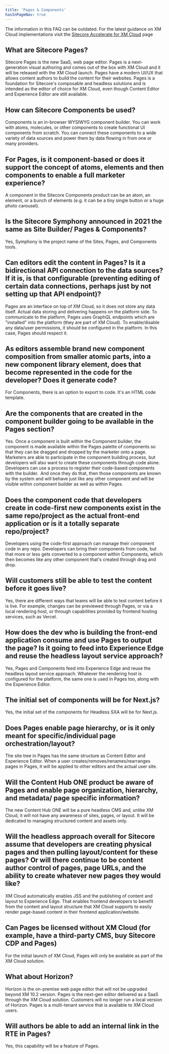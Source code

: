 ```yaml
---
title: 'Pages & Components'
hasInPageNav: true
---
```


<Alert status="info">
  <AlertIcon />
    The information in this FAQ can be outdated. For the latest guidance on XM Cloud implementations visit the <a href="/learn/accelerate/xm-cloud">Sitecore Accelerate for XM Cloud</a> page
</Alert>

## What are Sitecore Pages?
Sitecore Pages is the new SaaS, web page editor. Pages is a next-generation visual authoring and comes out of the box with XM Cloud and it will be released with the XM Cloud launch. Pages have a modern UI/UX that allows content authors to build the content for their websites. Pages is a foundation for Sitecore's composable and headless solutions and is intended as the editor of choice for XM Cloud, even though Content Editor and Experience Editor are still available.

## How can Sitecore Components be used?
Components is an in-browser WYSIWYG component builder. You can work with atoms, molecules, or other components to create functional UI components from scratch. You can connect these components to a wide variety of data sources and power them by data flowing in from one or many providers.

## For Pages, is it component-based or does it support the concept of atoms, elements and then components to enable a full marketer experience?

A component in the Sitecore Components product can be an atom, an element, or a bunch of elements (e.g. it can be a tiny single button or a huge photo carousel).

## Is the Sitecore Symphony announced in 2021 the same as Site Builder/ Pages & Components?
Yes, Symphony is the project name of the Sites, Pages, and Components tools.

## Can editors edit the content in Pages? Is it a bidirectional API connection to the data sources? If it is, is that configurable (preventing editing of certain data connections, perhaps just by not setting up that API endpoint)?
Pages are an interface on top of XM Cloud, so it does not store any data itself. Actual data storing and delivering happens on the platform side. To communicate to the platform, Pages uses GraphQL endpoints which are "installed" into the platform (they are part of XM Cloud). To enable/disable any data/user permissions, it should be configured in the platform. In this case, Pages should respect it.

## As editors assemble brand new component composition from smaller atomic parts, into a new component library element, does that become represented in the code for the developer? Does it generate code? 
For Components, there is an option to export to code. It's an HTML code template.

## Are the components that are created in the component builder going to be available in the Pages section?
Yes. Once a component is built within the Component builder, the component is made available within the Pages palette of components so that they can be dragged and dropped by the marketer onto a page. Marketers are able to participate in the component building process, but developers will also want to create these components through code alone. Developers can use a process to register their code-based components with the builder.  And once they do that, then those components are known by the system and will behave just like any other component and will be visible within component builder as well as within Pages.

## Does the component code that developers create in code-first new components exist in the same repo/project as the actual front-end application or is it a totally separate repo/project?
Developers using the code-first approach can manage their component code in any repo. Developers can bring their components from code, but that more or less gets converted to a component within Components, which then becomes like any other component that's created through drag and drop.

## Will customers still be able to test the content before it goes live?
Yes, there are different ways that teams will be able to test content before it is live. For example, changes can be previewed through Pages, or via a local rendering host, or through capabilities provided by frontend hosting services, such as Vercel.

## How does the dev who is building the front-end application consume and use Pages to output the page? Is it going to feed into Experience Edge and reuse the headless layout service approach?
Yes, Pages and Components feed into Experience Edge and reuse the headless layout service approach. Whatever the rendering host is configured for the platform, the same one is used in Pages too, along with the Experience Editor.

## The initial set of components will be for Next.js?
Yes, the initial set of the components for Headless SXA will be for Next.js.

## Does Pages enable page hierarchy, or is it only meant for specific/individual page orchestration/layout?
The site tree in Pages has the same structure as Content Editor and Experience Editor. When a user creates/removes/renames/rearranges pages in Pages, it will be applied to other editors and the actual user site.

## Will the Content Hub ONE product be aware of Pages and enable page organization, hierarchy, and metadata/ page specific information? 
The new Content Hub ONE will be a pure headless CMS and, unlike XM Cloud, it will not have any awareness of sites, pages, or layout. It will be dedicated to managing structured content and assets only.

## Will the headless approach overall for Sitecore assume that developers are creating physical pages and then pulling layout/content for these pages? Or will there continue to be content author control of pages, page URLs, and the ability to create whatever new pages they would like?
XM Cloud automatically enables JSS and the publishing of content and layout to Experience Edge. That enables frontend developers to benefit from the content and layout structure that XM Cloud supports to easily render page-based content in their frontend application/website.

## Can Pages be licensed without XM Cloud (for example, have a third-party CMS, buy Sitecore CDP and Pages)
For the initial launch of XM Cloud, Pages will only be available as part of the XM Cloud solution.

## What about Horizon?
Horizon is the on-premise web page editor that will not be upgraded beyond XM 10.2 version. Pages is the next-gen editor delivered as a SaaS through the XM Cloud solution. Customers will no longer run a local version of Horizon. Pages is a multi-tenant service that is available to XM Cloud users.

## Will authors be able to add an internal link in the RTE in Pages?
Yes, this capability will be a feature of Pages.
